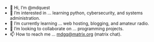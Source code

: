 - 👋 Hi, I’m @mdquest
- 👀 I’m interested in ... learning python, cybersecurity, and systems administration.
- 🌱 I’m currently learning ... web hosting, blogging, and amateur radio.
- 💞️ I’m looking to collaborate on ... programming projects.
- 📫 How to reach me ... mdgq@matrix.org (matrix chat).

<!---
mdquest/mdquest is a ✨ special ✨ repository because its `README.md` (this file) appears on your GitHub profile.
You can click the Preview link to take a look at your changes.
--->
